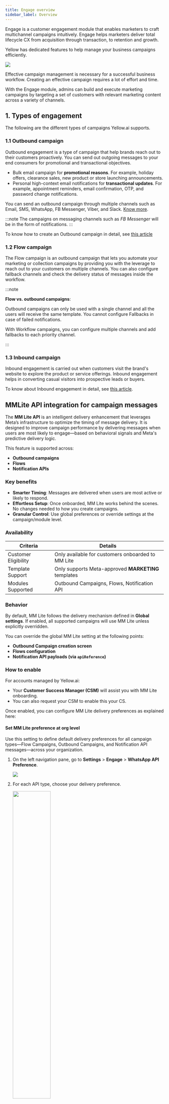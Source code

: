 ```yaml
---
title: Engage overview
sidebar_label: Overview
---
```


Engage is a customer engagement module that enables marketers to craft multichannel campaigns intuitively.  Engage helps marketers deliver total lifecycle CX from acquisition through transaction, to retention and growth.



Yellow has dedicated features to help manage your business campaigns efficiently.


![](https://i.imgur.com/InpWUnu.png)

Effective campaign management is necessary for a successful business workflow. Creating an effective campaign requires a lot of effort and time.

With the Engage module, admins can build and execute marketing campaigns by targeting a set of customers with relevant marketing content across a variety of channels.


## 1. Types of engagement
The following are the different types of campaigns Yellow.ai supports.

### 1.1 Outbound campaign

Outbound engagement is a type of campaign that help brands reach out to their customers proactively. You can send out outgoing messages to your end consumers for promotional and transactional objectives.

* Bulk email campaign for **promotional reasons**. For example, holiday offers, clearance sales, new product or store launching announcements.
* Personal high-context email notifications for **transactional updates**. For example, appointment reminders, email confirmation, OTP, and password change notifications.


You can send an outbound campaign through multiple channels such as Email, SMS, WhatsApp, FB Messenger, Viber, and Slack. [Know more](https://docs.yellow.ai/docs/platform_concepts/engagement/outbound/templates/overview).

:::note
The campaigns on messaging channels such as *FB Messenger* will be in the form of notifications.
:::  

To know how to create an Outbound campaign in detail, see [this article](https://docs.yellow.ai/docs/platform_concepts/engagement/outbound/outbound-campaigns/run-campaign)

### 1.2 Flow campaign

The Flow campaign is an outbound campaign that lets you automate your marketing or collection campaigns by providing you with the leverage to reach out to your customers on multiple channels. You can also configure fallback channels and check the delivery status of messages inside the workflow.

:::note

**Flow vs. outbound campaigns**:

Outbound campaigns can only be used with a single channel and all the users will receive the same template. You cannot configure Fallbacks in case of failed notifications. 

With Workflow campaigns, you can configure multiple channels and add fallbacks to each priority channel. 

:::


### 1.3 Inbound campaign

Inbound engagement is carried out when customers visit the brand's website to explore the product or service offerings. Inbound engagement helps in converting casual visitors into prospective leads or buyers.

To know about Inbound engagement in detail, see [this article](https://docs.yellow.ai/docs/platform_concepts/engagement/inbound/gettingStarted/launchingYourFirstInboundCampaign).



## MMLite API integration for campaign messages


The **MM Lite API** is an intelligent delivery enhancement that leverages Meta’s infrastructure to optimize the timing of message delivery. It is designed to improve campaign performance by delivering messages when users are most likely to engage—based on behavioral signals and Meta's predictive delivery logic.

This feature is supported across:

* **Outbound campaigns**
* **Flows**
* **Notification APIs**


### Key benefits

* **Smarter Timing**: Messages are delivered when users are most active or likely to respond.
* **Effortless Setup**: Once onboarded, MM Lite works behind the scenes. No changes needed to how you create campaigns.
* **Granular Control**: Use global preferences or override settings at the campaign/module level.


### Availability

| Criteria             | Details                                             |
| -------------------- | --------------------------------------------------- |
| Customer Eligibility | Only available for customers onboarded to MM Lite   |
| Template Support     | Only supports Meta-approved **MARKETING** templates |
| Modules Supported    | Outbound Campaigns, Flows, Notification API         |


### Behavior


By default, MM Lite follows the delivery mechanism defined in **Global settings**. If enabled, all supported campaigns will use MM Lite unless explicitly overridden.


You can override the global MM Lite setting at the following points:

* **Outbound Campaign creation screen**
* **Flows configuration**
* **Notification API payloads (via `apiReference`)**


### How to enable

For accounts managed by Yellow.ai:

* Your **Customer Success Manager (CSM)** will assist you with MM Lite onboarding.
* You can also request your CSM to enable this your CS.

Once enabled, you can configure MM Lite delivery preferences as explained here:

#### Set MM Lite preference at org level
Use this setting to define default delivery preferences for all campaign types—Flow Campaigns, Outbound Campaigns, and Notification API messages—across your organization.

1. On the left navigation pane, go to **Settings** > **Engage** > **WhatsApp API Preference**.

   ![](/img/cdp/whatsapp-preference.png)

2. For each API type, choose your delivery preference.

    <img src="/img/cdp/p2.png" width="50%"/>

3. Click **Confirm**.

#### Setting MM Lite at individual campaign level


You can also configure this setting while creating a Flow, Outbound campaign, or using Notification APIs. It overrides the global (org-level) configuration and applies only to the specific campaign or use case.


For more details, refer to the relevant documentation.



### Reporting for messages delivered through MMLite 

A new column called **API Preference** has been added to notification reports. This column displays the delivery method used for each message (e.g., **Cloud API**, or **MM Lite**) to improve transparency and traceability.


### Limitations

* MM Lite is not available for **non-Marketing** templates.
* Only eligible for customers who have completed MM Lite onboarding.
* Delivery optimization is controlled by Meta; Yellow\.ai does not guarantee exact timing.


---





## 2. Access Engage module

:::note
There are two user roles for Engage module. 

* **Engagement admin**: Authorized to send campaigns and create audience groups.
* **Engagement user**: Can only schedule campaigns.
:::

To access Engage, follow these steps -
1. Login to https://cloud.yellow.ai and go to your AI-agent.  
2. Use any of the following ways -
   * Click on **Engage for campaigns** under *Quick links*.
   * Click on the main menu to expand and select **Engage**.

   ![](https://i.imgur.com/eyL6QxV.png)

:::note
If you are unable to access the Engage module, check your role with the Ai-agent's Super admin and request the required role - 
* *Engagement admin* to send campaigns and create audience groups.
* *Engagement user* to just schedule campaigns.
:::













